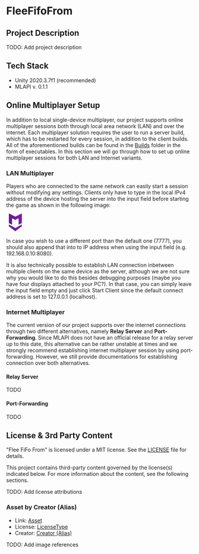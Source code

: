 # FleeFifoFrom

## Project Description

TODO: Add project description

## Tech Stack

* Unity 2020.3.7f1 (recommended)
* MLAPI v. 0.1.1

## Online Multiplayer Setup

In addition to local single-device multiplayer, our project supports online multiplayer sessions both through local area network (LAN) and over the internet. Each multiplayer solution requires the user to run a server build, which has to be restarted for every session, in addition to the client builds. All of the aforementioned builds can be found in the [Builds]() folder in the form of executables. In this section we will go through how to set up online multiplayer sessions for both LAN and Internet variants. 

### LAN Multiplayer

Players who are connected to the same network can easily start a session without modifying any settings. Clients only have to type in the local IPv4 address of the device hosting the server into the input field before starting the game as shown in the following image:

![alt text][connection_ui]

In case you wish to use a different port than the default one (7777), you should also append that into to IP address when using the input field (e.g. 192.168.0.10:8080).

It is also technically possible to establish LAN connection inbetween multiple clients on the same device as the server, although we are not sure why you would like to do this besides debugging purposes (maybe you have four displays attached to your PC?). In that case, you can simply leave the input field empty and just click Start Client since the default connect address is set to 127.0.0.1 (localhost).

### Internet Multiplayer

The current version of our project supports over the internet connections through two different alternatives, namely **Relay Server** and **Port-Forwarding**. Since MLAPI does not have an official release for a relay server up to this date, this alternative can be rather unstable at times and we strongly recommend establishing internet multiplayer session by using port-forwarding. However, we still provide documentations for establishing connection over both alternatives.

#### Relay Server

TODO

#### Port-Forwarding

TODO

## License & 3rd Party Content

"Flee FiFo From" is licensed under a MIT license. See the [LICENSE](LICENSE) file for details.

This project contains third-party content governed by the license(s) indicated below. For more information about the content, see the following sections.

TODO: Add license attributions

### Asset by Creator (Alias)

 * Link: [Asset]()
 * License: [LicenseType]()
 * Creator: [Creator (Alias)]()


TODO: Add image references

[connection_ui]: https://github.com/adam-p/markdown-here/raw/master/src/common/images/icon48.png "Connection UI"
